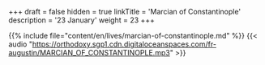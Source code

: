 +++
draft = false
hidden = true
linkTitle = 'Marcian of Constantinople'
description = '23 January'
weight = 23
+++

{{% include file="content/en/lives/marcian-of-constantinople.md" %}}
{{< audio "https://orthodoxy.sgp1.cdn.digitaloceanspaces.com/fr-augustin/MARCIAN_OF_CONSTANTINOPLE.mp3" >}}
